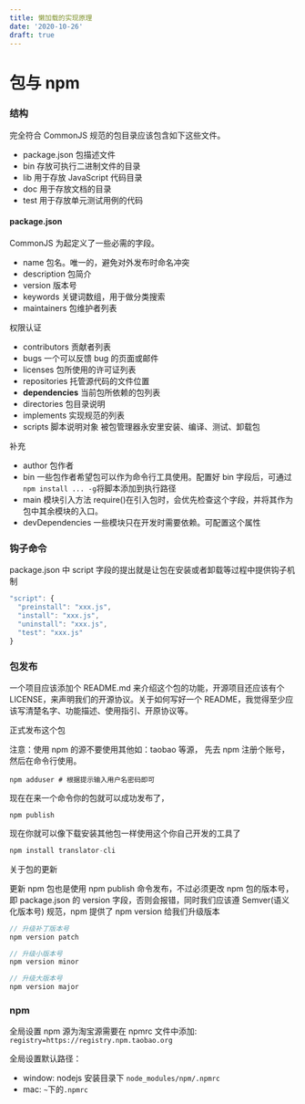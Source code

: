 ```yaml
---
title: 懒加载的实现原理
date: '2020-10-26'
draft: true
---
```


# 包与 npm

### 结构

完全符合 CommonJS 规范的包目录应该包含如下这些文件。

- package.json 包描述文件
- bin 存放可执行二进制文件的目录
- lib 用于存放 JavaScript 代码目录
- doc 用于存放文档的目录
- test 用于存放单元测试用例的代码

#### package.json

CommonJS 为起定义了一些必需的字段。

- name 包名。唯一的，避免对外发布时命名冲突
- description 包简介
- version 版本号
- keywords 关键词数组，用于做分类搜索
- maintainers 包维护者列表

权限认证

- contributors 贡献者列表
- bugs 一个可以反馈 bug 的页面或邮件
- licenses 包所使用的许可证列表
- repositories 托管源代码的文件位置
- **dependencies** 当前包所依赖的包列表
- directories 包目录说明
- implements 实现规范的列表
- scripts 脚本说明对象 被包管理器永安里安装、编译、测试、卸载包

补充

- author 包作者
- bin 一些包作者希望包可以作为命令行工具使用。配置好 bin 字段后，可通过 `npm install ... -g`将脚本添加到执行路径
- main 模块引入方法 require()在引入包时，会优先检查这个字段，并将其作为包中其余模块的入口。
- devDependencies 一些模块只在开发时需要依赖。可配置这个属性

### 钩子命令

package.json 中 script 字段的提出就是让包在安装或者卸载等过程中提供钩子机制

```js
"script": {
  "preinstall": "xxx.js",
  "install": "xxx.js",
  "uninstall": "xxx.js",
  "test": "xxx.js"
}
```

### 包发布

一个项目应该添加个 README.md 来介绍这个包的功能，开源项目还应该有个 LICENSE，来声明我们的开源协议。关于如何写好一个 README，我觉得至少应该写清楚名字、功能描述、使用指引、开原协议等。

正式发布这个包

注意：使用 npm 的源不要使用其他如：taobao 等源， 先去 npm 注册个账号，然后在命令行使用。

```
npm adduser # 根据提示输入用户名密码即可
```

现在在来一个命令你的包就可以成功发布了，

```
npm publish
```

现在你就可以像下载安装其他包一样使用这个你自己开发的工具了

```js
npm install translator-cli
```

关于包的更新

更新 npm 包也是使用 npm publish 命令发布，不过必须更改 npm 包的版本号，即 package.json 的 version 字段，否则会报错，同时我们应该遵 Semver(语义化版本号) 规范，npm 提供了 npm version 给我们升级版本

```js
// 升级补丁版本号
npm version patch

// 升级小版本号
npm version minor

// 升级大版本号
npm version major
```

### npm

全局设置 npm 源为淘宝源需要在 npmrc 文件中添加: `registry=https://registry.npm.taobao.org`

全局设置默认路径：

- window: nodejs 安装目录下 `node_modules/npm/.npmrc`
- mac: `~`下的`.npmrc`
